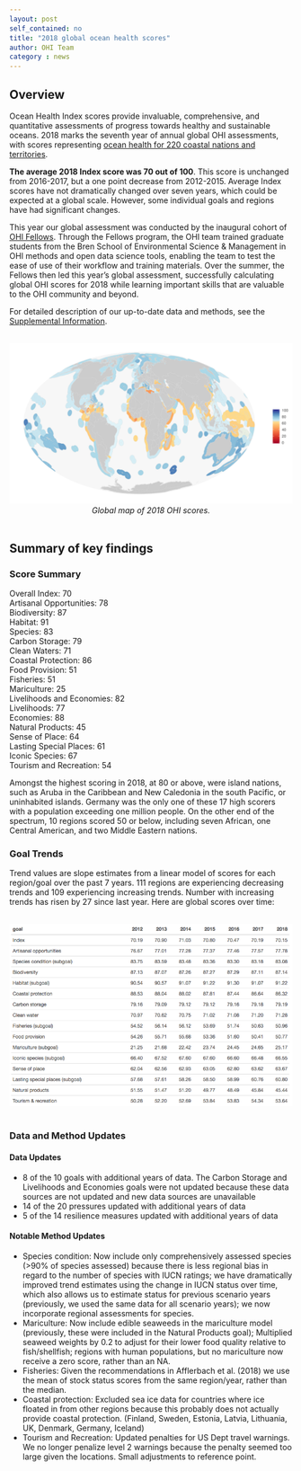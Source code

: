 ```yaml
---
layout: post
self_contained: no
title: "2018 global ocean health scores"
author: OHI Team
category : news 
---
```


## Overview

Ocean Health Index scores provide invaluable, comprehensive, and quantitative assessments of progress towards healthy and sustainable oceans. 2018 marks the seventh year of annual global OHI assessments, with scores representing [ocean health for 220 coastal nations and territories](http://ohi-science.org/ohi-global/scores.html).

**The average 2018 Index score was 70 out of 100**. This score is unchanged from 2016-2017, but a one point decrease from 2012-2015. Average Index scores have not dramatically changed over seven years, which could be expected at a global scale. However, some individual goals and regions have had significant changes.

This year our global assessment was conducted by the inaugural cohort of [OHI Fellows](http://ohi-science.org/ohi-global/fellows.html). Through the Fellows program, the OHI team trained graduate students from the Bren School of Environmental Science & Management in OHI methods and open data science tools, enabling the team to test the ease of use of their workflow and training materials. Over the summer, the Fellows then led this year’s global assessment, successfully calculating global OHI scores for 2018 while learning important skills that are valuable to the OHI community and beyond.

For detailed description of our up-to-date data and methods, see the [Supplemental Information](https://raw.githack.com/OHI-Science/ohi-global/published/global_supplement/Supplement.html).

<br>

<center><img src="../assets/blog_images/2018globalmap.png" width="800px"><br>
<i>Global map of 2018 OHI scores.</i></center>

<br>

## Summary of key findings

### Score Summary

Overall Index: 70 <br/>
Artisanal Opportunities: 78 <br/>
Biodiversity: 87 <br/>
	Habitat: 91 <br/>
	Species: 83 <br/>
Carbon Storage: 79 <br/>
Clean Waters: 71 <br/>
Coastal Protection: 86 <br/>
Food Provision: 51 <br/>
	Fisheries: 51 <br/>
	Mariculture: 25 <br/>
Livelihoods and Economies: 82 <br/>
	Livelihoods: 77 <br/>
	Economies: 88 <br/>
Natural Products: 45 <br/>
Sense of Place: 64 <br/>
	Lasting Special Places: 61 <br/>
	Iconic Species: 67 <br/>
Tourism and Recreation: 54 <br/>

Amongst the highest scoring in 2018, at 80 or above, were island nations, such as Aruba in the Caribbean and New Caledonia in the south Pacific, or uninhabited islands. Germany was the only one of these 17 high scorers with a population exceeding one million people. On the other end of the spectrum, 10 regions scored 50 or below, including seven African, one Central American, and two Middle Eastern nations. 

### Goal Trends

Trend values are slope estimates from a linear model of scores for each region/goal over the past 7 years. 111 regions are experiencing decreasing trends and 109 experiencing increasing trends. Number with increasing trends has risen by 27 since last year. Here are global scores over time:

<br>

<center><img src="../assets/blog_images/trendtable.png" width="800px"><br></center>

<br>

### Data and Method Updates

#### Data Updates
- 8 of the 10 goals with additional years of data. The Carbon Storage and Livelihoods and Economies goals were not updated because these data sources are not updated and new data sources are unavailable  
- 14 of the 20 pressures updated with additional years of data
- 5 of the 14 resilience measures updated with additional years of data

#### Notable Method Updates
- Species condition: Now include only comprehensively assessed species (>90% of species assessed) because there is less regional bias in regard to the number of species with IUCN ratings; we have dramatically improved trend estimates using the change in IUCN status over time, which also allows us to estimate status for previous scenario years (previously, we used the same data for all scenario years); we now incorporate regional assessments for species. 
- Mariculture: Now include edible seaweeds in the mariculture model (previously, these were included in the Natural Products goal); Multiplied seaweed weights by 0.2 to adjust for their lower food quality relative to fish/shellfish; regions with human populations, but no mariculture now receive a zero score, rather than an NA.
- Fisheries: Given the recommendations in Afflerbach et al. (2018) we use the mean of stock status scores from the same region/year, rather than the median.
- Coastal protection: Excluded sea ice data for countries where ice floated in from other regions because this probably does not actually provide coastal protection. (Finland, Sweden, Estonia, Latvia, Lithuania, UK, Denmark, Germany, Iceland)
- Tourism and Recreation: Updated penalties for US Dept travel warnings. We no longer penalize level 2 warnings because the penalty seemed too large given the locations. Small adjustments to reference point.

